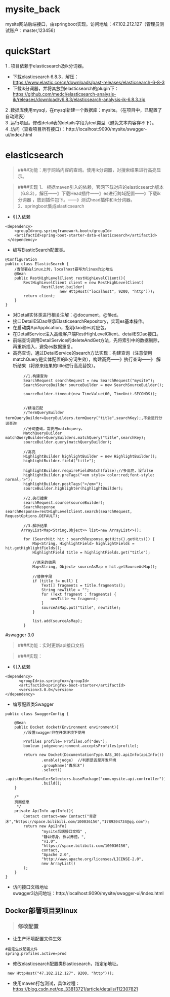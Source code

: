 # mysite_back
mysite网站后端接口，由springboot实现。访问地址：47.102.212.127（管理员测试账户：master,123456）

# quickStart
1 . 项目依赖于elasticsearch及ik分词器。
* 下载elasticsearch 6.8.3，解压：https://www.elastic.co/cn/downloads/past-releases/elasticsearch-6-8-3
* 下载ik分词器，并将其放到elasticsearch的plugin下：https://github.com/medcl/elasticsearch-analysis-ik/releases/download/v6.8.3/elasticsearch-analysis-ik-6.8.3.zip  

2 .数据库使用mysql，在mysql新建一个数据库：mysite。（在项目中，已配置了自动建表）  
3 .运行项目。修改detail表的details字段为text类型（避免文本内容存不下）。  
4 .访问（查看项目所有接口）：http://localhost:9090/mysite/swagger-ui/index.html  
# elasticsearch
>####功能：用于网站内容的查询。使用ik分词器，对搜索结果进行高亮显示。

>####实现
1、 根据maven引入的依赖，官网下载对应的elasticsearch版本（6.8.3），解压——》下载Head插件——》es进行跨域配置——》下载ik分词器
，放到插件包下。——》测试head插件和ik分词器。  
2、springboot集成elasticsearch   
 * 引入依赖  
```
<dependency>
    <groupId>org.springframework.boot</groupId>
    <artifactId>spring-boot-starter-data-elasticsearch</artifactId>
 </dependency>
``` 
* 编写ElasticSearch配置类。 
```
@Configuration
public class ElasticSearch {
    /当部署在linux上时，localhost要写为linux的ip地址
    @Bean
    public RestHighLevelClient restHighLevelClient(){
        RestHighLevelClient client = new RestHighLevelClient(
                RestClient.builder(
                        new HttpHost("localhost", 9200, "http")));
        return client;
    }
}
```
* 对Detail实体类进行相关注解：@document，@filed。  
* 接口DetailESDao继承ElasticsearchRepository，实现es基本操作。  
* 在启动类ApiApplication，指明dao和es对应包。  
* 在DetailService注入高级客户端RestHighLevelClient、detailESDao接口。  
* 前端查询调用DetailService的deleteAndGet方法，先将索引中的数据删除，再重新插入，避免es数据重复。  
* 高亮查询，通过DetailService的search方法实现：构建查询（注意使用matchQuery是实体配置的ik分词生效），构建高亮——》执行查询——》
解析结果（将原来结果的title进行高亮替换）。
```
        //1.构建查询
        SearchRequest searchRequest = new SearchRequest("mysite");
        SearchSourceBuilder sourceBuilder = new SearchSourceBuilder();

        sourceBuilder.timeout(new TimeValue(60, TimeUnit.SECONDS));


        //精准匹配
        //TermQueryBuilder termQueryBuilder=QueryBuilders.termQuery("title",searchKey);,不会进行分词查询
        //分词查询，需要用matchquery。
        MatchQueryBuilder matchQueryBuilder=QueryBuilders.matchQuery("title",searchKey);
        sourceBuilder.query(matchQueryBuilder);

        //高亮
        HighlightBuilder highlightBuilder = new HighlightBuilder();
        highlightBuilder.field("title");

        highlightBuilder.requireFieldMatch(false);//多高亮，设false
        highlightBuilder.preTags("<em style='color:red;font-style: normal;'>");
        highlightBuilder.postTags("</em>");
        sourceBuilder.highlighter(highlightBuilder);

        //2.执行搜索
        searchRequest.source(sourceBuilder);
        SearchResponse searchResponse=restHighLevelClient.search(searchRequest, RequestOptions.DEFAULT);

        //3.解析结果
       ArrayList<Map<String,Object>> list=new ArrayList<>();

        for (SearchHit hit : searchResponse.getHits().getHits()) {
            Map<String, HighlightField> highlightFields = hit.getHighlightFields();
            HighlightField title = highlightFields.get("title");

            //原来的结果
            Map<String, Object> sourceAsMap = hit.getSourceAsMap();

            //替换字段
            if (title != null) {
                Text[] fragments = title.fragments();
                String newTitle = "";
                for (Text fragment : fragments) {
                    newTitle += fragment;
                }
                sourceAsMap.put("title", newTitle);
            }

            list.add(sourceAsMap);
        }
```
#swagger 3.0
>####功能：实时更新api接口文档

>####实现：
* 引入依赖  
```
<dependency>
      <groupId>io.springfox</groupId>
      <artifactId>springfox-boot-starter</artifactId>
      <version>3.0.0</version>
</dependency>
```
* 编写配置类Swagger
```
public class SwaggerConfig {

    @Bean
    public Docket docket(Environment environment){
        //设置swagger只在开发环境下使用

        Profiles profile= Profiles.of("dev");
        boolean judge=environment.acceptsProfiles(profile);

        return new Docket(DocumentationType.OAS_30).apiInfo(apiInfo())
                .enable(judge)  //判断是否是开发环境
                .groupName("青彦沐")
                .select()
                .apis(RequestHandlerSelectors.basePackage("com.mysite.api.controller"))
                .build();
    }

    /*
    页面信息
     */
    private ApiInfo apiInfo(){
        Contact contact=new Contact("青彦沐","https://space.bilibili.com/100036156","1789204734@qq.com");
        return new ApiInfo(
                "mysite后端接口文档" ,
                "静以修身，俭以养德。",
                "v1.0",
                "https://space.bilibili.com/100036156",
                contact,
                "Apache 2.0",
                "http://www.apache.org/licenses/LICENSE-2.0",
                new ArrayList()
        );
    }
}
```
* 访问接口文档地址  
 swagger3访问地址：http://localhost:9090/mysite/swagger-ui/index.html  
 
 ## Docker部署项目到linux
 >### 修改配置
 * 让生产环境配置文件生效
```
#指定生效配置文件
spring.profiles.active=prod
```
* 修改elasticsearch配置类Elasticsearch，指定ip地址。
```
 new HttpHost("47.102.212.127", 9200, "http")));
```
* 使用maven打包测试，具体过程：https://blog.csdn.net/qq_33813721/article/details/112307821